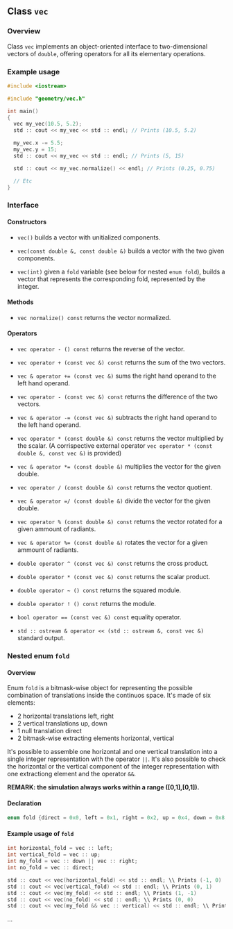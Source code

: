 ## Class `vec`

### Overview

Class `vec` implements an object-oriented interface to two-dimensional vectors of `double`, offering operators for all its elementary operations.

### Example usage

```c++
#include <iostream>

#include "geometry/vec.h"

int main()
{
  vec my_vec(10.5, 5.2);
  std :: cout << my_vec << std :: endl; // Prints (10.5, 5.2)

  my_vec.x -= 5.5;
  my_vec.y = 15;
  std :: cout << my_vec << std :: endl; // Prints (5, 15)

  std :: cout << my_vec.normalize() << endl; // Prints (0.25, 0.75)

  // Etc
}
```

### Interface

#### Constructors

 * `vec()`
    builds a vector with unitialized components.

 * `vec(const double &, const double &)`
    builds a vector with the two given components.

 * `vec(int)`
    given a `fold` variable (see below for nested `enum fold`), builds a vector that represents the corresponding fold, represented by the integer.

#### Methods

 * `vec normalize() const`
    returns the vector normalized.

#### Operators

 * `vec operator - () const`
    returns the reverse of the vector.

 * `vec operator + (const vec &) const`
    returns the sum of the two vectors.

 * `vec & operator += (const vec &)`
    sums the right hand operand to the left hand operand.

 * `vec operator - (const vec &) const`
    returns the difference of the two vectors.

 * `vec & operator -= (const vec &)`
    subtracts the right hand operand to the left hand operand.

 * `vec operator * (const double &) const`
    returns the vector multiplied by the scalar. (A corrispective external operator `vec operator * (const double &, const vec &)` is provided)

 * `vec & operator *= (const double &)`
    multiplies the vector for the given double.

 * `vec operator / (const double &) const`
    returns the vector quotient.

 * `vec & operator =/ (const double &)`
    divide the vector for the given double.

 * `vec operator % (const double &) const`
    returns the vector rotated for a given ammount of radiants.

 * `vec & operator %= (const double &)`
    rotates the vector for a given ammount of radiants.

 * `double operator ^ (const vec &) const`
    returns the cross product.

 * `double operator * (const vec &) const`
    returns the scalar product.

 * `double operator ~ () const`
    returns the squared module.

 * `double operator ! () const`
    returns the module.

 * `bool operator == (const vec &) const`
    equality operator.

 * `std :: ostream & operator << (std :: ostream &, const vec &)`
    standard output.

### Nested enum `fold`

#### Overview

Enum `fold` is a bitmask-wise object for representing the possible combination of translations inside the continuos space.
It's made of six elements:
 * 2 horizontal translations
    left, right
 * 2 vertical translations
    up, down
 * 1 null translation
    direct
 * 2 bitmask-wise extracting elements
    horizontal, vertical

It's possible to assemble one horizontal and one vertical translation into a single integer representation with the operator `||`.
It's also possible to check the horizontal or the vertical component of the integer representation with one extractiong element and the operator `&&`.

**REMARK: the simulation always works within a range ([0,1],[0,1]).**

#### Declaration

```c++
enum fold {direct = 0x0, left = 0x1, right = 0x2, up = 0x4, down = 0x8, horizontal = 0x3, vertical = 0xc};
```

#### Example usage of `fold`

```c++
int horizontal_fold = vec :: left;
int vertical_fold = vec :: up;
int my_fold = vec :: down || vec :: right;
int no_fold = vec :: direct;

std :: cout << vec(horizontal_fold) << std :: endl; \\ Prints (-1, 0)
std :: cout << vec(vertical_fold) << std :: endl; \\ Prints (0, 1)
std :: cout << vec(my_fold) << std :: endl; \\ Prints (1, -1)
std :: cout << vec(no_fold) << std :: endl; \\ Prints (0, 0)
std :: cout << vec(my_fold && vec :: vertical) << std :: endl; \\ Prints (0, -1)
```

...
